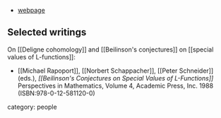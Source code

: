 
* [webpage](http://www.math.uni-bonn.de/ag/alggeom/rapoport)

## Selected writings

On [[Deligne cohomology]] and [[Beilinson's conjectures]] on [[special values of L-functions]]:

* [[Michael Rapoport]], [[Norbert Schappacher]], [[Peter Schneider]] (eds.), _[[Beilinson's Conjectures on Special Values of L-Functions]]_  Perspectives in Mathematics, Volume 4, Academic Press, Inc. 1988 (ISBN:978-0-12-581120-0)


category: people
